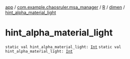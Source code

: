 [app](../../../index.md) / [com.example.chaosruler.msa_manager](../../index.md) / [R](../index.md) / [dimen](index.md) / [hint_alpha_material_light](.)

# hint_alpha_material_light

`static val hint_alpha_material_light: `[`Int`](https://kotlinlang.org/api/latest/jvm/stdlib/kotlin/-int/index.html)
`static val hint_alpha_material_light: `[`Int`](https://kotlinlang.org/api/latest/jvm/stdlib/kotlin/-int/index.html)